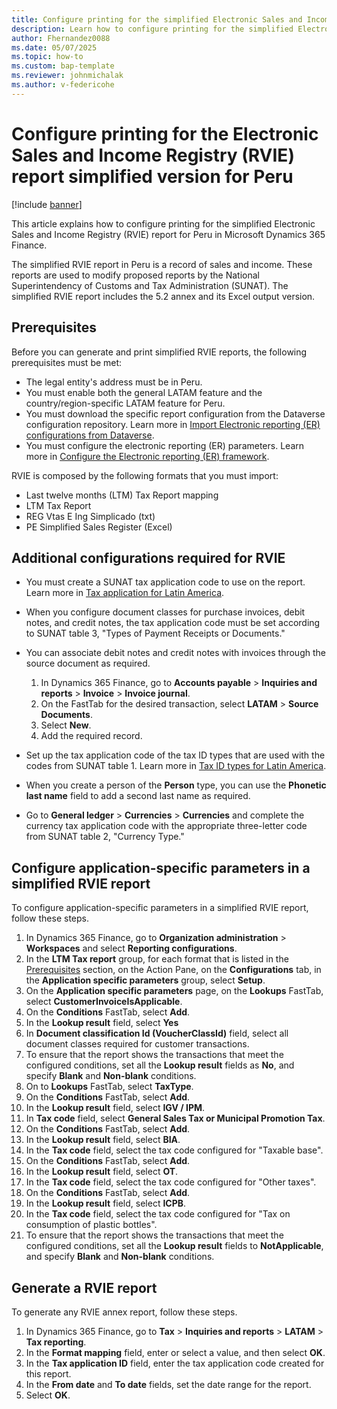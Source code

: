 ```yaml
---
title: Configure printing for the simplified Electronic Sales and Income Registry (RVIE) report for Peru
description: Learn how to configure printing for the simplified Electronic Sales and Income Registry (RVIE) report for Peru in Microsoft Dynamics 365 Finance.
author: Fhernandez0088
ms.date: 05/07/2025
ms.topic: how-to
ms.custom: bap-template
ms.reviewer: johnmichalak
ms.author: v-federicohe
---
```

# Configure printing for the Electronic Sales and Income Registry (RVIE) report simplified version for Peru

[!include [banner](../../includes/banner.md)]

This article explains how to configure printing for the simplified Electronic Sales and Income Registry (RVIE) report for Peru in Microsoft Dynamics 365 Finance.

The simplified RVIE report in Peru is a record of sales and income. These reports are used to modify proposed reports by the National Superintendency of Customs and Tax Administration (SUNAT). The simplified RVIE report includes the 5.2 annex and its Excel output version.

## Prerequisites

Before you can generate and print simplified RVIE reports, the following prerequisites must be met:
- The legal entity's address must be in Peru.
- You must enable both the general LATAM feature and the country/region-specific LATAM feature for Peru.
- You must download the specific report configuration from the Dataverse configuration repository. Learn more in [Import Electronic reporting (ER) configurations from Dataverse](/dynamics365/finance/localizations/global/workspace/gsw-import-er-config-dataverse).
- You must configure the electronic reporting (ER) parameters. Learn more in [Configure the Electronic reporting (ER) framework](../../../fin-ops-core/dev-itpro/analytics/electronic-reporting-er-configure-parameters.md).

RVIE is composed by the following formats that you must import:
- Last twelve months (LTM) Tax Report mapping
- LTM Tax Report
- REG Vtas E Ing Simplicado (txt)
- PE Simplified Sales Register (Excel)

## Additional configurations required for RVIE

- You must create a SUNAT tax application code to use on the report. Learn more in [Tax application for Latin America](../ltm-core-tax-application.md).
- When you configure document classes for purchase invoices, debit notes, and credit notes, the tax application code must be set according to SUNAT table 3, "Types of Payment Receipts or Documents."
- You can associate debit notes and credit notes with invoices through the source document as required.

    1. In Dynamics 365 Finance, go to **Accounts payable** > **Inquiries and reports** > **Invoice** > **Invoice journal**.
    1. On the FastTab for the desired transaction, select **LATAM** \> **Source Documents**.
    1. Select **New**.
    1. Add the required record.

- Set up the tax application code of the tax ID types that are used with the codes from SUNAT table 1. Learn more in [Tax ID types for Latin America](/dynamics365/finance/localizations/iberoamerica/ltm-core-tax-id-type).
- When you create a person of the **Person** type, you can use the **Phonetic last name** field to add a second last name as required.
- Go to **General ledger** > **Currencies** > **Currencies** and complete the currency tax application code with the appropriate three-letter code from SUNAT table 2, "Currency Type."

## Configure application-specific parameters in a simplified RVIE report

To configure application-specific parameters in a simplified RVIE report, follow these steps.

1. In Dynamics 365 Finance, go to **Organization administration** > **Workspaces** and select **Reporting configurations**.
1. In the **LTM Tax report** group, for each format that is listed in the [Prerequisites](#prerequisites) section, on the Action Pane, on the **Configurations** tab, in the **Application specific parameters** group, select **Setup**.
1. On the **Application specific parameters** page, on the **Lookups** FastTab, select **CustomerInvoiceIsApplicable**.
1. On the **Conditions** FastTab, select **Add**.
1. In the **Lookup result** field, select **Yes**
1. In **Document classification Id (VoucherClassId)** field, select all document classes required for customer transactions.
1. To ensure that the report shows the transactions that meet the configured conditions, set all the **Lookup result** fields as **No**, and specify **Blank** and **Non-blank** conditions.
1. On to **Lookups** FastTab, select **TaxType**.
1. On the **Conditions** FastTab, select **Add**.
1. In the **Lookup result** field, select **IGV / IPM**.
1. In **Tax code** field, select **General Sales Tax or Municipal Promotion Tax**.
1. On the **Conditions** FastTab, select **Add**.
1. In the **Lookup result** field, select **BIA**.
1. In the **Tax code** field, select the tax code configured for "Taxable base".
1. On the **Conditions** FastTab, select **Add**.
1. In the **Lookup result** field, select **OT**.
1. In the **Tax code** field, select the tax code configured for "Other taxes".
1. On the **Conditions** FastTab, select **Add**.
1. In the **Lookup result** field, select **ICPB**.
1. In the **Tax code** field, select the tax code configured for "Tax on consumption of plastic bottles".
1. To ensure that the report shows the transactions that meet the configured conditions, set all the **Lookup result** fields to **NotApplicable**, and specify **Blank** and **Non-blank** conditions.

## Generate a RVIE report

To generate any RVIE annex report, follow these steps.

1. In Dynamics 365 Finance, go to **Tax** > **Inquiries and reports** > **LATAM** > **Tax reporting**.
1. In the **Format mapping** field, enter or select a value, and then select **OK**.
1. In the **Tax application ID** field, enter the tax application code created for this report.
1. In the **From date** and **To date** fields, set the date range for the report.
1. Select **OK**.
